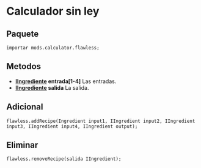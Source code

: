 # Calculador sin ley

## Paquete
```zenscript
importar mods.calculator.flawless;
```

## Metodos

- **[IIngrediente](/Vanilla/Variable_Types/IIngredient/) entrada[1-4]** Las entradas.
- **[IIngrediente](/Vanilla/Variable_Types/IIngredient/) salida** La salida.
## Adicional
```zenscript
flawless.addRecipe(Ingredient input1, IIngredient input2, IIngredient input3, IIngredient input4, IIngredient output);
```

## Eliminar
```zenscript
flawless.removeRecipe(salida IIngredient);
```
